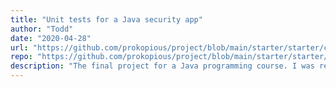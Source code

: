 ```yaml
---
title: "Unit tests for a Java security app"
author: "Todd"
date: "2020-04-28"
url: "https://github.com/prokopious/project/blob/main/starter/starter/catpoint-parent/securityService/src/test/java/com/udacity/catpoint/security/service/SecurityServiceTest.java"
repo: "https://github.com/prokopious/project/blob/main/starter/starter/catpoint-parent/securityService/src/test/java/com/udacity/catpoint/security/service/SecurityServiceTest.java"
description: "The final project for a Java programming course. I was required to write unit tests for a security application. The above link will connect you straight to the relevant code written by me."
---
```

